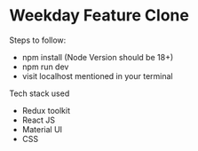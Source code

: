 # Weekday Feature Clone

Steps to follow:

- npm install (Node Version should be 18+)
- npm run dev
- visit localhost mentioned in your terminal

Tech stack used

- Redux toolkit
- React JS
- Material UI
- CSS

